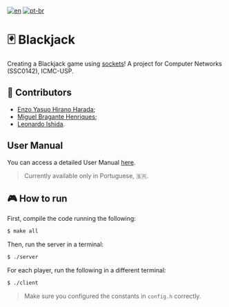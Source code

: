 [![en](https://img.shields.io/badge/lang-pt--br-green.svg)](https://github.com/MiguelHenri/Tic-Tac-Toe/blob/feat/blackjack/README.md)
[![pt-br](https://img.shields.io/badge/lang-pt--br-green.svg)](https://github.com/MiguelHenri/Tic-Tac-Toe/blob/feat/blackjack/README.pt-br.md)
# 🃏 Blackjack

Creating a Blackjack game using [sockets](https://en.wikipedia.org/wiki/Network_socket)! A project for Computer Networks (SSC0142), ICMC-USP.

## 🤝 Contributors

- [Enzo Yasuo Hirano Harada](https://github.com/Ensuo);
- [Miguel Bragante Henriques](https://github.com/MiguelHenri);
- [Leonardo Ishida](https://github.com/LeonardoIshida).

## User Manual

You can access a detailed User Manual [here](https://docs.google.com/document/d/1Bcog3MytZmwKFbEZSdTOFddpklbQHotmh_SQs0gWAjg/edit?usp=sharing).
> Currently available only in Portuguese, 🇧🇷.

## 🎮 How to run

First, compile the code running the following:
```bash
$ make all
```

Then, run the server in a terminal:
```bash
$ ./server
```

For each player, run the following in a different terminal:
```bash
$ ./client
``` 
> Make sure you configured the constants in `config.h` correctly.
